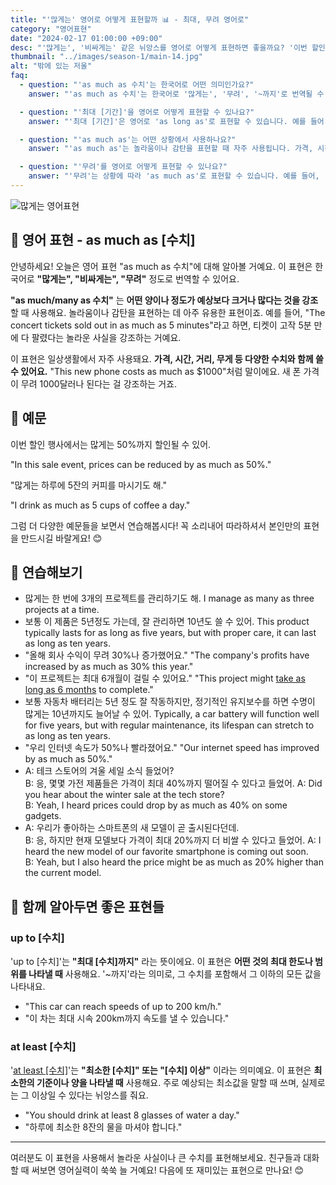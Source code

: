 ```yaml
---
title: "'많게는' 영어로 어떻게 표현할까 📊 - 최대, 무려 영어로"
category: "영어표현"
date: "2024-02-17 01:00:00 +09:00"
desc: "'많게는', '비싸게는' 같은 뉘앙스를 영어로 어떻게 표현하면 좋을까요? '이번 할인 행사에서는 많게는 50%까지 할인될 수 있어.', '많게는 하루에 5잔의 커피를 마시기도 해.' 등을 영어로 표현하는 법을 배워봅시다."
thumbnail: "../images/season-1/main-14.jpg"
alt: "밖에 있는 저울"
faq:
  - question: "'as much as 수치'는 한국어로 어떤 의미인가요?"
    answer: "'as much as 수치'는 한국어로 '많게는', '무려', '~까지'로 번역될 수 있습니다. 이 표현은 어떤 양이나 정도가 예상보다 크거나 많다는 것을 강조할 때 사용합니다."

  - question: "'최대 [기간]'을 영어로 어떻게 표현할 수 있나요?"
    answer: "'최대 [기간]'은 영어로 'as long as'로 표현할 수 있습니다. 예를 들어, '이 책은 100페이지만큼 길어'는 'This project might take as long as 6 months to complete."

  - question: "'as much as'는 어떤 상황에서 사용하나요?"
    answer: "'as much as'는 놀라움이나 감탄을 표현할 때 자주 사용됩니다. 가격, 시간, 거리, 무게 등 다양한 수치와 함께 쓸 수 있으며, 예상보다 큰 수치를 강조할 때 효과적입니다."

  - question: "'무려'를 영어로 어떻게 표현할 수 있나요?"
    answer: "'무려'는 상황에 따라 'as much as'로 표현할 수 있습니다. 예를 들어, '그 회사는 무려 100명이나 해고했어'는 'That company laid off as many as 100 employees'로 말할 수 있습니다."
---
```


![많게는 영어표현](../images/season-1/main-14.jpg)

## 🌟 영어 표현 - as much as [수치]

안녕하세요! 오늘은 영어 표현 "as much as 수치"에 대해 알아볼 거예요. 이 표현은 한국어로 **"많게는", "비싸게는", "무려"** 정도로 번역할 수 있어요.

**"as much/many as 수치"** 는 **어떤 양이나 정도가 예상보다 크거나 많다는 것을 강조**할 때 사용해요. 놀라움이나 감탄을 표현하는 데 아주 유용한 표현이죠. 예를 들어, "The concert tickets sold out in as much as 5 minutes"라고 하면, 티켓이 고작 5분 만에 다 팔렸다는 놀라운 사실을 강조하는 거예요.

이 표현은 일상생활에서 자주 사용돼요. **가격, 시간, 거리, 무게 등 다양한 수치와 함께 쓸 수 있어요.** "This new phone costs as much as $1000"처럼 말이에요. 새 폰 가격이 무려 1000달러나 된다는 걸 강조하는 거죠.

## 📖 예문

이번 할인 행사에서는 많게는 50%까지 할인될 수 있어.

"In this sale event, prices can be reduced by as much as 50%."

"많게는 하루에 5잔의 커피를 마시기도 해."

"I drink as much as 5 cups of coffee a day."

그럼 더 다양한 예문들을 보면서 연습해봅시다! 꼭 소리내어 따라하셔서 본인만의 표현을 만드시길 바랄게요! 😊

## 💬 연습해보기

<ul data-interactive-list>
  <li data-interactive-item>
    <span data-toggler>많게는 한 번에 3개의 프로젝트를 관리하기도 해.</span>
    <span data-answer>I manage as many as three projects at a time.</span>
  </li>
  <li data-interactive-item>
    <span data-toggler>보통 이 제품은 5년정도 가는데, 잘 관리하면 10년도 쓸 수 있어.</span>
    <span data-answer>This product typically lasts for as long as five years, but with proper care, it can last as long as ten years.</span>
  </li>
  <li data-interactive-item>
    <span data-toggler>"올해 회사 수익이 무려 30%나 증가했어요."</span>
    <span data-answer>"The company's profits have increased by as much as 30% this year."</span>
  </li>
  <li data-interactive-item>
    <span data-toggler>"이 프로젝트는 최대 6개월이 걸릴 수 있어요."</span>
    <span data-answer>"This project might <a href="/blog/in-english/010.take-a-while/">take as long as 6 months</a> to complete."</span>
  </li>
  <li data-interactive-item>
    <span data-toggler>보통 자동차 배터리는 5년 정도 잘 작동하지만, 정기적인 유지보수를 하면 수명이 많게는 10년까지도 늘어날 수 있어.</span>
    <span data-answer>Typically, a car battery will function well for five years, but with regular maintenance, its lifespan can stretch to as long as ten years.</span>
  </li>
  <li data-interactive-item>
    <span data-toggler>"우리 인터넷 속도가 50%나 빨라졌어요."</span>
    <span data-answer>"Our internet speed has improved by as much as 50%."</span>
  </li>
  <li data-interactive-item>
    <span data-toggler>A: 테크 스토어의 겨울 세일 소식 들었어?<br>B: 응, 몇몇 가전 제품들은 가격이 최대 40%까지 떨어질 수 있다고 들었어.</span>
    <span data-answer>A: Did you hear about the winter sale at the tech store?<br>
B: Yeah, I heard prices could <a hgref="/blog/in-english/361.drop/">drop</a> by as much as 40% on some gadgets.</span>
  </li>
  <li data-interactive-item>
    <span data-toggler>A: 우리가 좋아하는 스마트폰의 새 모델이 곧 출시된다던데.<br>
B: 응, 하지만 현재 모델보다 가격이 최대 20%까지 더 비쌀 수 있다고 들었어.</span>
    <span data-answer>A: I heard the new model of our favorite smartphone is coming out soon.<br>
B: Yeah, but I also heard the price might be as much as 20% higher than the current model.</span>
  </li>
</ul>

## 🤝 함께 알아두면 좋은 표현들

### up to [수치]

'up to [수치]'는 **"최대 [수치]까지"** 라는 뜻이에요. 이 표현은 **어떤 것의 최대 한도나 범위를 나타낼 때** 사용해요. '~까지'라는 의미로, 그 수치를 포함해서 그 이하의 모든 값을 나타내요.

- "This car can reach speeds of up to 200 km/h."
- "이 차는 최대 시속 200km까지 속도를 낼 수 있습니다."

### at least [수치]

'[at least [수치]](/blog/in-english/167.at-least/)'는 **"최소한 [수치]" 또는 "[수치] 이상"** 이라는 의미예요. 이 표현은 **최소한의 기준이나 양을 나타낼 때** 사용해요. 주로 예상되는 최소값을 말할 때 쓰며, 실제로는 그 이상일 수 있다는 뉘앙스를 줘요.

- "You should drink at least 8 glasses of water a day."
- "하루에 최소한 8잔의 물을 마셔야 합니다."

---

여러분도 이 표현을 사용해서 놀라운 사실이나 큰 수치를 표현해보세요. 친구들과 대화할 때 써보면 영어실력이 쑥쑥 늘 거예요! 다음에 또 재미있는 표현으로 만나요! 😊
